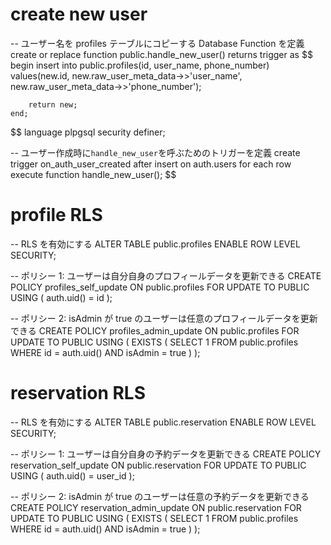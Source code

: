 # create new user

-- ユーザー名を profiles テーブルにコピーする Database Function を定義
create or replace function public.handle_new_user() returns trigger as $$
begin
insert into public.profiles(id, user_name, phone_number)
values(new.id, new.raw_user_meta_data->>'user_name', new.raw_user_meta_data->>'phone_number');

        return new;
    end;

$$
language plpgsql security definer;

-- ユーザー作成時に`handle_new_user`を呼ぶためのトリガーを定義
create trigger on_auth_user_created
    after insert on auth.users
    for each row
    execute function handle_new_user();
$$

# profile RLS

-- RLS を有効にする
ALTER TABLE public.profiles ENABLE ROW LEVEL SECURITY;

-- ポリシー 1: ユーザーは自分自身のプロフィールデータを更新できる
CREATE POLICY profiles_self_update ON public.profiles
FOR UPDATE
TO PUBLIC
USING (
auth.uid() = id
);

-- ポリシー 2: isAdmin が true のユーザーは任意のプロフィールデータを更新できる
CREATE POLICY profiles_admin_update ON public.profiles
FOR UPDATE
TO PUBLIC
USING (
EXISTS (
SELECT 1 FROM public.profiles
WHERE id = auth.uid() AND isAdmin = true
)
);

# reservation RLS

-- RLS を有効にする
ALTER TABLE public.reservation ENABLE ROW LEVEL SECURITY;

-- ポリシー 1: ユーザーは自分自身の予約データを更新できる
CREATE POLICY reservation_self_update ON public.reservation
FOR UPDATE
TO PUBLIC
USING (
auth.uid() = user_id
);

-- ポリシー 2: isAdmin が true のユーザーは任意の予約データを更新できる
CREATE POLICY reservation_admin_update ON public.reservation
FOR UPDATE
TO PUBLIC
USING (
EXISTS (
SELECT 1 FROM public.profiles
WHERE id = auth.uid() AND isAdmin = true
)
);
